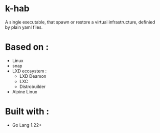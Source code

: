 # k-hab

A single executable, that spawn or restore a virtual infrastructure, definied by plain yaml files.

# Based on :

- Linux
- snap
- LXD ecosystem :
  - LXD Deamon
  - LXC
  - Distrobuilder
- Alpine Linux

# Built with :

- Go Lang 1.22+
